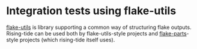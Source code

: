 # Integration tests using flake-utils

[flake-utils] is library supporting a common way of structuring flake outputs. Rising-tide can be used both by flake-utils-style projects and [flake-parts]-style projects (which rising-tide itself uses).

[flake-utils]: https://github.com/numtide/flake-utils
[flake-parts]: https://flake.parts
